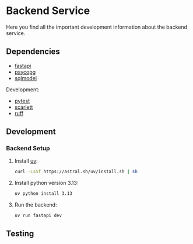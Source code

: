 # Backend Service

Here you find all the important development information about the backend service.

## Dependencies

- [fastapi](https://fastapi.tiangolo.com/)
- [psycopg](https://www.psycopg.org/psycopg3/docs/)
- [sqlmodel](https://sqlmodel.tiangolo.com/)

Development:
- [pytest]()
- [scarlett]()
- [ruff]()

## Development

### Backend Setup

1. Install [uv](https://docs.astral.sh/uv/):
   ```bash
   curl -LsSf https://astral.sh/uv/install.sh | sh
   ```
2. Install python version 3.13:
   ```bash
   uv python install 3.13
   ```
3. Run the backend:
   ```bash
   uv run fastapi dev
   ```


## Testing

